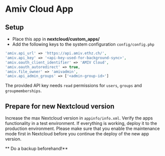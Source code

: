# Amiv Cloud App

## Setup

* Place this app in **nextcloud/custom_apps/**
* Add the following keys to the system configuration `config/config.php`

```php
'amiv.api_url' => 'https://api.amiv.ethz.ch/',
'amiv.api_key' => '<api-key-used-for-background-sync>',
'amiv.oauth_client_identifier' => 'AMIV Cloud',
'amiv.oauth_autoredirect' => true,
'amiv.file_owner' => 'amivadmin',
'amiv.api_admin_groups' => ['<admin-group-id>']
```

The provided API key needs `read` permissions for `users`, `groups` and `groupmemberships`.

## Prepare for new Nextcloud version

Increase the max Nextcloud version in `appinfo/info.xml`. Verify the apps functionality in a test environment. If everything is working, deploy it to the production environment. Please make sure that you enable the maintenance mode first in Nextcloud before you continue the deploy of the new app version.

** Do a backup beforehand!**
